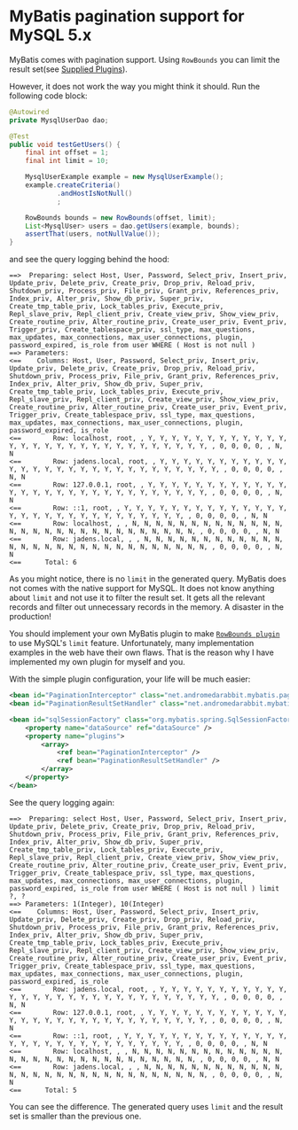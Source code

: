 # MyBatis pagination support for MySQL 5.x

MyBatis comes with pagination support. Using `RowBounds` you can limit the result set(see [Supplied Plugins](http://mybatis.org/generator/reference/plugins.html)).

However, it does not work the way you might think it should. Run the following code block:

```java
@Autowired
private MysqlUserDao dao;

@Test
public void testGetUsers() {
    final int offset = 1;
    final int limit = 10;

    MysqlUserExample example = new MysqlUserExample();
    example.createCriteria()
            .andHostIsNotNull()
            ;

    RowBounds bounds = new RowBounds(offset, limit);
    List<MysqlUser> users = dao.getUsers(example, bounds);
    assertThat(users, notNullValue());
}
```

and see the query logging behind the hood:

```
==>  Preparing: select Host, User, Password, Select_priv, Insert_priv, Update_priv, Delete_priv, Create_priv, Drop_priv, Reload_priv, Shutdown_priv, Process_priv, File_priv, Grant_priv, References_priv, Index_priv, Alter_priv, Show_db_priv, Super_priv, Create_tmp_table_priv, Lock_tables_priv, Execute_priv, Repl_slave_priv, Repl_client_priv, Create_view_priv, Show_view_priv, Create_routine_priv, Alter_routine_priv, Create_user_priv, Event_priv, Trigger_priv, Create_tablespace_priv, ssl_type, max_questions, max_updates, max_connections, max_user_connections, plugin, password_expired, is_role from user WHERE ( Host is not null )
==> Parameters:
<==    Columns: Host, User, Password, Select_priv, Insert_priv, Update_priv, Delete_priv, Create_priv, Drop_priv, Reload_priv, Shutdown_priv, Process_priv, File_priv, Grant_priv, References_priv, Index_priv, Alter_priv, Show_db_priv, Super_priv, Create_tmp_table_priv, Lock_tables_priv, Execute_priv, Repl_slave_priv, Repl_client_priv, Create_view_priv, Show_view_priv, Create_routine_priv, Alter_routine_priv, Create_user_priv, Event_priv, Trigger_priv, Create_tablespace_priv, ssl_type, max_questions, max_updates, max_connections, max_user_connections, plugin, password_expired, is_role
<==        Row: localhost, root, , Y, Y, Y, Y, Y, Y, Y, Y, Y, Y, Y, Y, Y, Y, Y, Y, Y, Y, Y, Y, Y, Y, Y, Y, Y, Y, Y, Y, Y, , 0, 0, 0, 0, , N, N
<==        Row: jadens.local, root, , Y, Y, Y, Y, Y, Y, Y, Y, Y, Y, Y, Y, Y, Y, Y, Y, Y, Y, Y, Y, Y, Y, Y, Y, Y, Y, Y, Y, Y, , 0, 0, 0, 0, , N, N
<==        Row: 127.0.0.1, root, , Y, Y, Y, Y, Y, Y, Y, Y, Y, Y, Y, Y, Y, Y, Y, Y, Y, Y, Y, Y, Y, Y, Y, Y, Y, Y, Y, Y, Y, , 0, 0, 0, 0, , N, N
<==        Row: ::1, root, , Y, Y, Y, Y, Y, Y, Y, Y, Y, Y, Y, Y, Y, Y, Y, Y, Y, Y, Y, Y, Y, Y, Y, Y, Y, Y, Y, Y, Y, , 0, 0, 0, 0, , N, N
<==        Row: localhost, , , N, N, N, N, N, N, N, N, N, N, N, N, N, N, N, N, N, N, N, N, N, N, N, N, N, N, N, N, N, , 0, 0, 0, 0, , N, N
<==        Row: jadens.local, , , N, N, N, N, N, N, N, N, N, N, N, N, N, N, N, N, N, N, N, N, N, N, N, N, N, N, N, N, N, , 0, 0, 0, 0, , N, N
<==      Total: 6
```

As you might notice, there is no `limit` in the generated query. MyBatis does not comes with the native support for MySQL. It does not know anything about `limit` and not use it to filter the result set. It gets all the relevant records and filter out unnecessary records in the memory. A disaster in the production!

You should implement your own MyBatis plugin to make [`RowBounds plugin`](http://mybatis.org/generator/reference/plugins.html) to use MySQL's `limit` feature. Unfortunately, many implementation examples in the web have their own flaws. That is the reason why I have implemented my own plugin for myself and you.

With the simple plugin configuration, your life will be much easier:

```xml
<bean id="PaginationInterceptor" class="net.andromedarabbit.mybatis.pagination.plugin.PaginationInterceptor"/>
<bean id="PaginationResultSetHandler" class="net.andromedarabbit.mybatis.pagination.plugin.PaginationResultSetHandlerInterceptor"/>

<bean id="sqlSessionFactory" class="org.mybatis.spring.SqlSessionFactoryBean">
    <property name="dataSource" ref="dataSource" />
    <property name="plugins">
        <array>
            <ref bean="PaginationInterceptor" />
            <ref bean="PaginationResultSetHandler" />
        </array>
    </property>
</bean>
```

See the query logging again:

```
==>  Preparing: select Host, User, Password, Select_priv, Insert_priv, Update_priv, Delete_priv, Create_priv, Drop_priv, Reload_priv, Shutdown_priv, Process_priv, File_priv, Grant_priv, References_priv, Index_priv, Alter_priv, Show_db_priv, Super_priv, Create_tmp_table_priv, Lock_tables_priv, Execute_priv, Repl_slave_priv, Repl_client_priv, Create_view_priv, Show_view_priv, Create_routine_priv, Alter_routine_priv, Create_user_priv, Event_priv, Trigger_priv, Create_tablespace_priv, ssl_type, max_questions, max_updates, max_connections, max_user_connections, plugin, password_expired, is_role from user WHERE ( Host is not null ) limit ?, ?
==> Parameters: 1(Integer), 10(Integer)
<==    Columns: Host, User, Password, Select_priv, Insert_priv, Update_priv, Delete_priv, Create_priv, Drop_priv, Reload_priv, Shutdown_priv, Process_priv, File_priv, Grant_priv, References_priv, Index_priv, Alter_priv, Show_db_priv, Super_priv, Create_tmp_table_priv, Lock_tables_priv, Execute_priv, Repl_slave_priv, Repl_client_priv, Create_view_priv, Show_view_priv, Create_routine_priv, Alter_routine_priv, Create_user_priv, Event_priv, Trigger_priv, Create_tablespace_priv, ssl_type, max_questions, max_updates, max_connections, max_user_connections, plugin, password_expired, is_role
<==        Row: jadens.local, root, , Y, Y, Y, Y, Y, Y, Y, Y, Y, Y, Y, Y, Y, Y, Y, Y, Y, Y, Y, Y, Y, Y, Y, Y, Y, Y, Y, Y, Y, , 0, 0, 0, 0, , N, N
<==        Row: 127.0.0.1, root, , Y, Y, Y, Y, Y, Y, Y, Y, Y, Y, Y, Y, Y, Y, Y, Y, Y, Y, Y, Y, Y, Y, Y, Y, Y, Y, Y, Y, Y, , 0, 0, 0, 0, , N, N
<==        Row: ::1, root, , Y, Y, Y, Y, Y, Y, Y, Y, Y, Y, Y, Y, Y, Y, Y, Y, Y, Y, Y, Y, Y, Y, Y, Y, Y, Y, Y, Y, Y, , 0, 0, 0, 0, , N, N
<==        Row: localhost, , , N, N, N, N, N, N, N, N, N, N, N, N, N, N, N, N, N, N, N, N, N, N, N, N, N, N, N, N, N, , 0, 0, 0, 0, , N, N
<==        Row: jadens.local, , , N, N, N, N, N, N, N, N, N, N, N, N, N, N, N, N, N, N, N, N, N, N, N, N, N, N, N, N, N, , 0, 0, 0, 0, , N, N
<==      Total: 5
```

You can see the difference. The generated query uses `limit` and the result set is smaller than the previous one.
